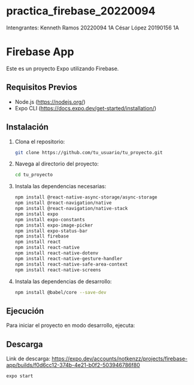 ﻿# practica_firebase_20220094
Intengrantes:
Kenneth Ramos 20220094 1A
César López 20190156 1A

# Firebase App

Este es un proyecto Expo utilizando Firebase.

## Requisitos Previos

- Node.js (https://nodejs.org/)
- Expo CLI (https://docs.expo.dev/get-started/installation/)

## Instalación

1. Clona el repositorio:
    ```sh
    git clone https://github.com/tu_usuario/tu_proyecto.git
    ```

2. Navega al directorio del proyecto:
    ```sh
    cd tu_proyecto
    ```

3. Instala las dependencias necesarias:
    ```sh
    npm install @react-native-async-storage/async-storage
    npm install @react-navigation/native
    npm install @react-navigation/native-stack
    npm install expo
    npm install expo-constants
    npm install expo-image-picker
    npm install expo-status-bar
    npm install firebase
    npm install react
    npm install react-native
    npm install react-native-dotenv
    npm install react-native-gesture-handler
    npm install react-native-safe-area-context
    npm install react-native-screens
    ```

4. Instala las dependencias de desarrollo:
    ```sh
    npm install @babel/core --save-dev
    ```

## Ejecución

Para iniciar el proyecto en modo desarrollo, ejecuta:

## Descarga
Link de descarga:
    https://expo.dev/accounts/notkenzz/projects/firebase-app/builds/f0d6cc12-374b-4e21-b0f2-503946786f80
    
```sh
expo start
